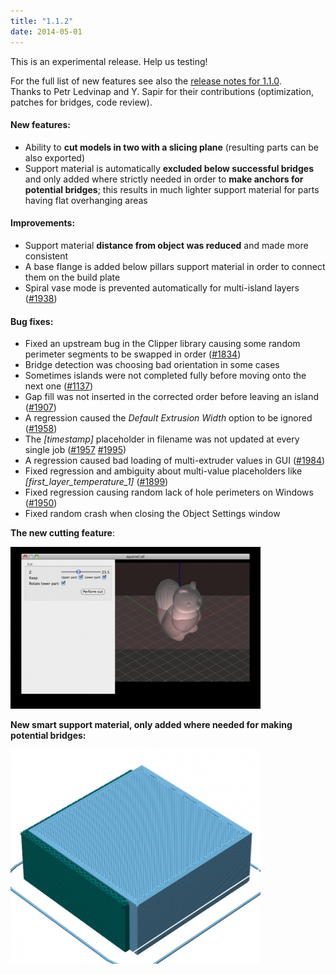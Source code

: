 ```yaml
---
title: "1.1.2"
date: 2014-05-01
---
```


This is an experimental release. Help us testing!

For the full list of new features see also the [release notes for 1.1.0](/releases/1.1.0).  
Thanks to Petr Ledvinap and Y. Sapir for their contributions (optimization, patches for bridges, code review).


#### New features:



*   Ability to **cut models in two with a slicing plane** (resulting parts can be also exported)
*   Support material is automatically **excluded below successful bridges** and only added where strictly needed in order to **make anchors for potential bridges**; this results in much lighter support material for parts having flat overhanging areas



#### Improvements:



*   Support material **distance from object was reduced** and made more consistent
*   A base flange is added below pillars support material in order to connect them on the build plate
*   Spiral vase mode is prevented automatically for multi-island layers ([#1938](https://github.com/alexrj/Slic3r/issues/1938))

#### Bug fixes:





*   Fixed an upstream bug in the Clipper library causing some random perimeter segments to be swapped in order ([#1834](https://github.com/alexrj/Slic3r/issues/1834))
*   Bridge detection was choosing bad orientation in some cases
*   Sometimes islands were not completed fully before moving onto the next one ([#1137](https://github.com/alexrj/Slic3r/issues/1137))
*   Gap fill was not inserted in the corrected order before leaving an island ([#1907](https://github.com/alexrj/Slic3r/issues/1907))
*   A regression caused the _Default Extrusion Width_ option to be ignored ([#1958](https://github.com/alexrj/Slic3r/issues/1958))
*   The _[timestamp]_ placeholder in filename was not updated at every single job ([#1957](https://github.com/alexrj/Slic3r/issues/1957) [#1995](https://github.com/alexrj/Slic3r/issues/1995))
*   A regression caused bad loading of multi-extruder values in GUI ([#1984](https://github.com/alexrj/Slic3r/issues/1984))
*   Fixed regression and ambiguity about multi-value placeholders like _[first_layer_temperature_1]_ ([#1899](https://github.com/alexrj/Slic3r/issues/1899))
*   Fixed regression causing random lack of hole perimeters on Windows ([#1950](https://github.com/alexrj/Slic3r/issues/1950))
*   Fixed random crash when closing the Object Settings window



**The new cutting feature**:  

![](01.jpg)

**New smart support material, only added where needed for making potential bridges:**  

![](02.jpg)

